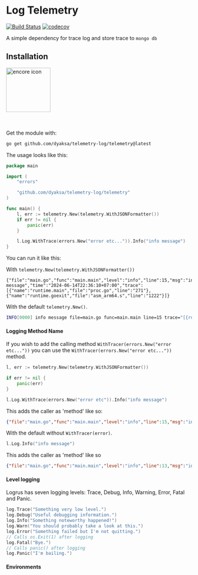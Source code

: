 # Log Telemetry

[![Build Status](https://img.shields.io/github/actions/workflow/status/caarlos0/env/build.yml?branch=main&style=for-the-badge)](https://github.com/dyaksa/telemetry-log/actions)
[![codecov](https://codecov.io/github/dyaksa/telemetry-log/graph/badge.svg?token=3M9N4DDKCZ)](https://codecov.io/github/dyaksa/telemetry-log)

A simple dependency for trace log and store trace to `mongo db`

## Installation

<p>
  <a href="https://encore.dev">
    <img src="https://i.ibb.co.com/w7xD7fL/Desain-tanpa-judul.png" width="120px" alt="encore icon"></img>
  </a>
  <br/>
  <br/>
  <br/>
</p>

Get the module with:

```sh
go get github.com/dyaksa/telemetry-log/telemetry@latest
```

The usage looks like this:

```go
package main

import (
	"errors"

	"github.com/dyaksa/telemetry-log/telemetry"
)

func main() {
	l, err := telemetry.New(telemetry.WithJSONFormatter())
	if err != nil {
		panic(err)
	}

	l.Log.WithTrace(errors.New("error etc...")).Info("info message")
}
```
You can run it like this:

With `telemetry.New(telemetry.WithJSONFormatter())`
```text
{"file":"main.go","func":"main.main","level":"info","line":15,"msg":"info message","time":"2024-06-14T22:36:10+07:00","trace":[{"name":"runtime.main","file":"proc.go","line":"271"},{"name":"runtime.goexit","file":"asm_arm64.s","line":"1222"}]}
```

With the default `telemetry.New()`.

```sh
INFO[0000] info message file=main.go func=main.main line=15 trace="[{runtime.main proc.go 271} {runtime.goexit asm_arm64.s 1222}]"
```

#### Logging Method Name

If you wish to add the calling method `WithTracer(errors.New("error etc..."))` you can use the `WithTracer(errors.New("error etc..."))` method.

```go
l, err := telemetry.New(telemetry.WithJSONFormatter())

if err != nil {
    panic(err)
}

l.Log.WithTrace(errors.New("error etc")).Info("info message")
```
This adds the caller as 'method' like so:
```json
{"file":"main.go","func":"main.main","level":"info","line":15,"msg":"info message","time":"2024-06-14T22:51:12+07:00","trace":[{"name":"runtime.main","file":"proc.go","line":"271"},{"name":"runtime.goexit","file":"asm_arm64.s","line":"1222"}]}
```

With the default without `WithTracer(error)`.
```go
l.Log.Info("info message")
```

This adds the caller as 'method' like so
```json
{"file":"main.go","func":"main.main","level":"info","line":13,"msg":"info message","time":"2024-06-14T22:54:41+07:00"}
```

#### Level logging

Logrus has seven logging levels: Trace, Debug, Info, Warning, Error, Fatal and Panic.

```go
log.Trace("Something very low level.")
log.Debug("Useful debugging information.")
log.Info("Something noteworthy happened!")
log.Warn("You should probably take a look at this.")
log.Error("Something failed but I'm not quitting.")
// Calls os.Exit(1) after logging
log.Fatal("Bye.")
// Calls panic() after logging
log.Panic("I'm bailing.")
```

#### Environments






